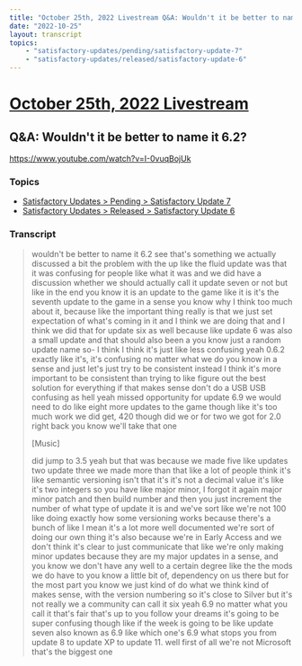 ```yaml
---
title: "October 25th, 2022 Livestream Q&A: Wouldn't it be better to name it 6.2?"
date: "2022-10-25"
layout: transcript
topics:
    - "satisfactory-updates/pending/satisfactory-update-7"
    - "satisfactory-updates/released/satisfactory-update-6"
---
```

# [October 25th, 2022 Livestream](../2022-10-25.md)
## Q&A: Wouldn't it be better to name it 6.2?
https://www.youtube.com/watch?v=I-0vuqBojUk

### Topics
* [Satisfactory Updates > Pending > Satisfactory Update 7](../topics/satisfactory-updates/pending/satisfactory-update-7.md)
* [Satisfactory Updates > Released > Satisfactory Update 6](../topics/satisfactory-updates/released/satisfactory-update-6.md)

### Transcript

> wouldn't be better to name it 6.2 see that's something we actually discussed a bit the problem with the up like the fluid update was that it was confusing for people like what it was and we did have a discussion whether we should actually call it update seven or not but like in the end you know it is an update to the game like it is it's the seventh update to the game in a sense you know why I think too much about it, because like the important thing really is that we just set expectation of what's coming in it and I think we are doing that and I think we did that for update six as well because like update 6 was also a small update and that should also been a you know just a random update name so- I think I think it's just like less confusing yeah 0.6.2 exactly like it's, it's confusing no matter what we do you know in a sense and just let's just try to be consistent instead I think it's more important to be consistent than trying to like figure out the best solution for everything if that makes sense don't do a USB USB confusing as hell yeah missed opportunity for update 6.9 we would need to do like eight more updates to the game though like it's too much work we did get, 420 though did we or for two we got for 2.0 right back you know we'll take that one
>
> [Music]
>
> did jump to 3.5 yeah but that was because we made five like updates two update three we made more than that like a lot of people think it's like semantic versioning isn't that it's it's not a decimal value it's like it's two integers so you have like major minor, I forgot it again major minor patch and then build number and then you just increment the number of what type of update it is and we've sort like we're not 100 like doing exactly how some versioning works because there's a bunch of like I mean it's a lot more well documented we're sort of doing our own thing it's also because we're in Early Access and we don't think it's clear to just communicate that like we're only making minor updates because they are my major updates in a sense, and you know we don't have any well to a certain degree like the the mods we do have to you know a little bit of, dependency on us there but for the most part you know we just kind of do what we think kind of makes sense, with the version numbering so it's close to Silver but it's not really we a community can call it six yeah 6.9 no matter what you call it that's fair that's up to you follow your dreams it's going to be super confusing though like if the week is going to be like update seven also known as 6.9 like which one's 6.9 what stops you from update 8 to update XP to update 11. well first of all we're not Microsoft that's the biggest one
